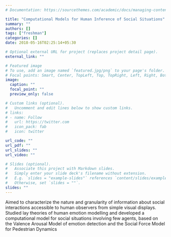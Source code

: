 ```yaml
---
# Documentation: https://sourcethemes.com/academic/docs/managing-content/

title: "Computational Models for Human Inference of Social Situations"
summary: ""
authors: []
tags: ["freshman"]
categories: []
date: 2018-05-16T02:25:14+05:30

# Optional external URL for project (replaces project detail page).
external_link: ""

# Featured image
# To use, add an image named `featured.jpg/png` to your page's folder.
# Focal points: Smart, Center, TopLeft, Top, TopRight, Left, Right, BottomLeft, Bottom, BottomRight.
image:
  caption: ""
  focal_point: ""
  preview_only: false

# Custom links (optional).
#   Uncomment and edit lines below to show custom links.
# links:
# - name: Follow
#   url: https://twitter.com
#   icon_pack: fab
#   icon: twitter

url_code: ""
url_pdf: ""
url_slides: ""
url_video: ""

# Slides (optional).
#   Associate this project with Markdown slides.
#   Simply enter your slide deck's filename without extension.
#   E.g. `slides = "example-slides"` references `content/slides/example-slides.md`.
#   Otherwise, set `slides = ""`.
slides: ""
---
```

Aimed to characterize the nature and granularity of information about social interactions accessible to human observers from simple visual displays. Studied lay theories of human emotion modelling and developed a computational model for social situations involving few agents, based on the Valence Arousal Model of emotion detection and the Social Force Model for Pedestrian Dynamics
